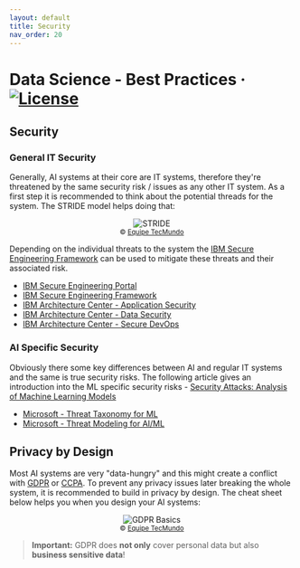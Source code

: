 ```yaml
---
layout: default
title: Security
nav_order: 20
---
```

# Data Science - Best Practices &middot; [![License](https://img.shields.io/badge/license-CC%20BY%204.0-blue)](./LICENSE.txt)

## Security

### General IT Security

Generally, AI systems at their core are IT systems, therefore they're threatened by the same security risk / issues as any other IT system.
As a first step it is recommended to think about the potential threads for the system.
The STRIDE model helps doing that:

<p align="center">
    <img src="https://img.ibxk.com.br/2021/01/11/ibm-11195508258441.png" alt="STRIDE"> <br/>
  <sub>&copy; <a href="https://www.tecmundo.com.br/software/209242-modelagem-ameacas-contexto-arquiteturas-de-microsservico.htm">Equipe TecMundo</a></sub>
</p>

Depending on the individual threats to the system the [IBM Secure Engineering Framework](https://www.redbooks.ibm.com/redpapers/pdfs/redp4641.pdf) can be used to mitigate these threats and their associated risk.

- [IBM Secure Engineering Portal](https://www.ibm.com/security/secure-engineering/)
- [IBM Secure Engineering Framework](https://www.redbooks.ibm.com/redpapers/pdfs/redp4641.pdf)
- [IBM Architecture Center - Application Security](https://www.ibm.com/cloud/architecture/architectures/securityArchitecture/security-for-application)
- [IBM Architecture Center - Data Security](https://www.ibm.com/cloud/architecture/architectures/securityArchitecture/security-for-data)
- [IBM Architecture Center - Secure DevOps](https://www.ibm.com/cloud/architecture/architectures/securityArchitecture/implement-secure-devops)

### AI Specific Security

Obviously there some key differences between AI and regular IT systems and the same is true security risks. The following article gives an introduction into the ML specific security risks - [Security Attacks: Analysis of Machine Learning Models](https://dzone.com/articles/security-attacks-analysis-of-machine-learning-mode)

- [Microsoft - Threat Taxonomy for ML](https://docs.microsoft.com/en-us/security/engineering/failure-modes-in-machine-learning)
- [Microsoft - Threat Modeling for AI/ML](https://docs.microsoft.com/en-us/security/engineering/threat-modeling-aiml)

## Privacy by Design

Most AI systems are very "data-hungry" and this might create a conflict with [GDPR](https://en.wikipedia.org/wiki/General_Data_Protection_Regulation) or [CCPA](https://en.wikipedia.org/wiki/California_Consumer_Privacy_Act).
To prevent any privacy issues later breaking the whole system, it is recommended to build in privacy  by design.
The cheat sheet below helps you when you design your AI systems:

<p align="center">
    <img src="https://img.ibxk.com.br/2021/01/11/ibm-11195749728445.png" alt="GDPR Basics"> <br/>
  <sub>&copy; <a href="https://www.tecmundo.com.br/software/209242-modelagem-ameacas-contexto-arquiteturas-de-microsservico.htm">Equipe TecMundo</a></sub>
</p>

> **Important:** GDPR does **not only** cover personal data but also **business sensitive data**!
